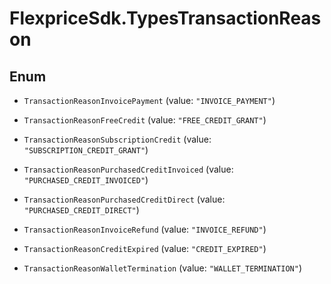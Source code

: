 # FlexpriceSdk.TypesTransactionReason

## Enum


* `TransactionReasonInvoicePayment` (value: `"INVOICE_PAYMENT"`)

* `TransactionReasonFreeCredit` (value: `"FREE_CREDIT_GRANT"`)

* `TransactionReasonSubscriptionCredit` (value: `"SUBSCRIPTION_CREDIT_GRANT"`)

* `TransactionReasonPurchasedCreditInvoiced` (value: `"PURCHASED_CREDIT_INVOICED"`)

* `TransactionReasonPurchasedCreditDirect` (value: `"PURCHASED_CREDIT_DIRECT"`)

* `TransactionReasonInvoiceRefund` (value: `"INVOICE_REFUND"`)

* `TransactionReasonCreditExpired` (value: `"CREDIT_EXPIRED"`)

* `TransactionReasonWalletTermination` (value: `"WALLET_TERMINATION"`)


